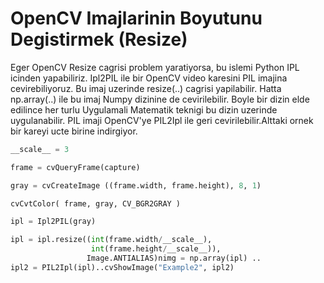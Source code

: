 # OpenCV Imajlarinin Boyutunu Degistirmek (Resize)

Eger OpenCV Resize cagrisi problem yaratiyorsa, bu islemi Python IPL
icinden yapabiliriz. Ipl2PIL ile bir OpenCV video karesini PIL imajina
cevirebiliyoruz. Bu imaj uzerinde resize(..) cagrisi
yapilabilir. Hatta np.array(..) ile bu imaj Numpy dizinine de
cevirilebilir. Boyle bir dizin elde edilince her turlu Uygulamali
Matematik teknigi bu dizin uzerinde uygulanabilir. PIL imaji OpenCV'ye
PIL2Ipl ile geri cevirilebilir.Alttaki ornek bir kareyi ucte birine
indirgiyor.

```python
__scale__ = 3

frame = cvQueryFrame(capture)

gray = cvCreateImage ((frame.width, frame.height), 8, 1)

cvCvtColor( frame, gray, CV_BGR2GRAY )

ipl = Ipl2PIL(gray)

ipl = ipl.resize((int(frame.width/__scale__),
                  int(frame.height/__scale__)),
                 Image.ANTIALIAS)nimg = np.array(ipl) ..
ipl2 = PIL2Ipl(ipl)..cvShowImage("Example2", ipl2)
```



